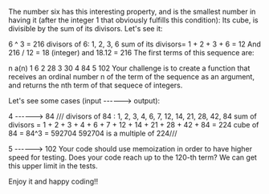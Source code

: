 The number six has this interesting property, and is the smallest number in having it (after the integer 1 that obviously fulfills this condition): Its cube, is divisible by the sum of its divisors. Let's see it:

6 ^ 3 = 216
divisors of 6: 1, 2, 3, 6
sum of its divisors= 1 + 2 + 3 + 6 = 12
And 216 / 12 = 18 (integer) and 18.12 = 216
The first terms of this sequence are:

n a(n)
1 6
2 28
3 30
4 84
5 102
Your challenge is to create a function that receives an ordinal number n of the term of the sequence as an argument, and returns the nth term of that sequece of integers.

Let's see some cases (input ------> output):

4 ------> 84
/// divisors of 84 : 1, 2, 3, 4, 6, 7, 12, 14, 21, 28, 42, 84
sum of divisors = 1 + 2 + 3 + 4 + 6 + 7 + 12 + 14 + 21 + 28 + 42 + 84 = 224
cube of 84 = 84^3 = 592704
592704 is a multiple of 224///

5 ------> 102
Your code should use memoization in order to have higher speed for testing. Does your code reach up to the 120-th term? We can get this upper limit in the tests.

Enjoy it and happy coding!!
